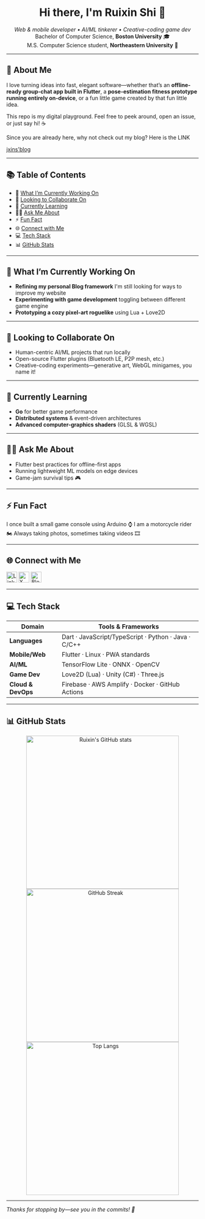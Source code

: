 <!-- Ruixin Shi | @Ruixin-J-Shi -->

<h1 align="center">Hi there, I'm Ruixin Shi 👋</h1>

<p align="center">
  <em>Web &amp; mobile developer • AI/ML tinkerer • Creative-coding game dev</em><br>
  Bachelor of Computer Science, <strong>Boston University</strong> 🎓 <br>
  M.S. Computer Science student, <strong>Northeastern University</strong> 🔬
</p>

---

## 🌟 About Me
I love turning ideas into fast, elegant software—whether that’s an **offline-ready group-chat app built in Flutter**, a **pose-estimation fitness prototype running entirely on-device**, or a fun little game created by that fun little idea.

This repo is my digital playground. Feel free to peek around, open an issue, or just say hi! ☕

Since you are already here, why not check out my blog? Here is the LINK

[jxins'blog](https://jxins.duckdns.org/)

---

## 📚 Table of Contents
- 🔭 [What I’m Currently Working On](#-what-i’m-currently-working-on)
- 🤝 [Looking to Collaborate On](#-looking-to-collaborate-on)
- 🌱 [Currently Learning](#-currently-learning)
- 🙋‍♂️ [Ask Me About](#-ask-me-about)
- ⚡ [Fun Fact](#-fun-fact)
- 🌐 [Connect with Me](#-connect-with-me)
- 💻 [Tech Stack](#-tech-stack)
- 📊 [GitHub Stats](#-github-stats)

---

## 🔭 What I’m Currently Working On
- **Refining my personal Blog framework** I'm still looking for ways to improve my website  
- **Experimenting with game development** toggling between different game engine
- **Prototyping a cozy pixel-art roguelike** using Lua + Love2D  

---

## 🤝 Looking to Collaborate On
- Human-centric AI/ML projects that run locally  
- Open-source Flutter plugins (Bluetooth LE, P2P mesh, etc.)  
- Creative-coding experiments—generative art, WebGL minigames, you name it!  

---

## 🌱 Currently Learning
- **Go** for better game performance  
- **Distributed systems** & event-driven architectures  
- **Advanced computer-graphics shaders** (GLSL & WGSL)  

---

## 🙋‍♂️ Ask Me About
- Flutter best practices for offline-first apps  
- Running lightweight ML models on edge devices  
- Game-jam survival tips 🎮  

---

## ⚡ Fun Fact
I once built a small game console using Arduino ⌚️
I am a motorcycle rider 🏍
Always taking photos, sometimes taking videos 🎞

---

## 🌐 Connect with Me
<p align="left">
  <a href="https://www.linkedin.com/in/ruixin-shi-xins21/" target="_blank"><img alt="LinkedIn" height="28" src="https://img.shields.io/badge/LinkedIn-blue?style=for-the-badge&logo=linkedin"></a>
  <a href="https://x.com/ja_xins" target="_blank"><img alt="X" height="28" src="https://img.shields.io/badge/Twitter-black?style=for-the-badge&logo=twitter"></a>
  <a href="https://jxins.duckdns.org" target="_blank"><img alt="Blog" height="28" src="https://img.shields.io/badge/Blog-%F0%9F%93%9D-orange?style=for-the-badge"></a>
</p>

---

## 💻 Tech Stack
| Domain | Tools & Frameworks |
|--------|--------------------|
| **Languages** | Dart · JavaScript/TypeScript · Python · Java · C/C++ |
| **Mobile/Web** | Flutter · Linux · PWA standards |
| **AI/ML** | TensorFlow Lite · ONNX · OpenCV |
| **Game Dev** | Love2D (Lua) · Unity (C#) · Three.js |
| **Cloud & DevOps** | Firebase · AWS Amplify · Docker · GitHub Actions |

---

## 📊 GitHub Stats
<p align="center">
  <img src="https://github-readme-stats.vercel.app/api?username=Ruixin-J-Shi&show_icons=true&hide_border=true" alt="Ruixin's GitHub stats" width="400"/>
  <img src="https://streak-stats.demolab.com/?user=Ruixin-J-Shi&hide_border=true" alt="GitHub Streak" width="400"/>
  <br>
  <img src="https://github-readme-stats.vercel.app/api/top-langs/?username=Ruixin-J-Shi&layout=compact&hide_border=true" alt="Top Langs" width="400"/>
</p>

---

*Thanks for stopping by—see you in the commits! 🚀*
